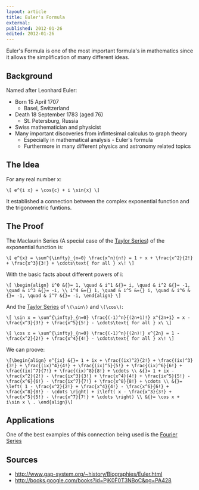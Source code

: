 ```yaml
---
layout: article
title: Euler's Formula
external:
published: 2012-01-26
edited: 2012-01-26
---
```


Euler's Formula is one of the most important formula's in mathematics since it allows the simplification of many different ideas.

## Background

Named after Leonhard Euler:

* Born 15 April 1707
  * Basel, Switzerland
* Death 18 September 1783 (aged 76)
  * St. Petersburg, Russia
* Swiss mathematician and physicist
* Many important discoveries from infintesimal calculus to graph theory
  * Especially in mathematical analysis - Euler's formula
  * Furthermore in many different physics and astronomy related topics

## The Idea

For any real number x:

`\[
e^{i x} = \cos{c} + i \sin{x}
\]`

It established a connection between the complex exponential function and the trigonometric funtions.

## The Proof

The Maclaurin Series (A special case of the [Taylor Series](/scientia/math/taylor-series)) of the exponential function is:

`\[
e^{x} = \sum^{\infty}_{n=0} \frac{x^n}{n!} = 1 + x + \frac{x^2}{2!} + \frac{x^3}{3!} + \cdots\text{ for all } x\!
\]`

With the basic facts about different powers of i:

`\[
\begin{align}
i^0 &{}= 1, \quad &
i^1 &{}= i, \quad &
i^2 &{}= -1, \quad &
i^3 &{}= -i, \\
i^4 &={} 1, \quad &
i^5 &={} i, \quad &
i^6 &{}= -1, \quad &
i^7 &{}= -i,
\end{align}
\]`

And the [Taylor Series](/scientia/math/taylor-series) of `\(\sin\)` and `\(\cos\)`:

`\[
\sin x = \sum^{\infty}_{n=0} \frac{(-1)^n}{(2n+1)!} x^{2n+1} = x - \frac{x^3}{3!} + \frac{x^5}{5!} - \cdots\text{ for all } x\
\]`

`\[
\cos x = \sum^{\infty}_{n=0} \frac{(-1)^n}{(2n)!} x^{2n} = 1 - \frac{x^2}{2!} + \frac{x^4}{4!} - \cdots\text{ for all } x\!
\]`

We can proove:

`\[\begin{align}
e^{ix} &{}= 1 + ix + \frac{(ix)^2}{2!} + \frac{(ix)^3}{3!} + \frac{(ix)^4}{4!} + \frac{(ix)^5}{5!} + \frac{(ix)^6}{6!} + \frac{(ix)^7}{7!} + \frac{(ix)^8}{8!} + \cdots \\
&{}= 1 + ix - \frac{x^2}{2!} - \frac{ix^3}{3!} + \frac{x^4}{4!} + \frac{ix^5}{5!} - \frac{x^6}{6!} - \frac{ix^7}{7!} + \frac{x^8}{8!} + \cdots \\
&{}= \left( 1 - \frac{x^2}{2!} + \frac{x^4}{4!} - \frac{x^6}{6!} + \frac{x^8}{8!} - \cdots \right) + i\left( x - \frac{x^3}{3!} + \frac{x^5}{5!} - \frac{x^7}{7!} + \cdots \right) \\ &{}= \cos x + i\sin x \ .
\end{align}\]`

## Applications

One of the best examples of this connection being used is the [Fourier Series](/scientia/math/fourier-series)

## Sources

* http://www.gap-system.org/~history/Biographies/Euler.html
* http://books.google.com/books?id=PjK0F0T3NBoC&pg=PA428

